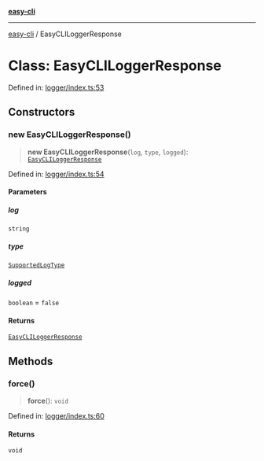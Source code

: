 [**easy-cli**](../README.md)

***

[easy-cli](../globals.md) / EasyCLILoggerResponse

# Class: EasyCLILoggerResponse

Defined in: [logger/index.ts:53](https://github.com/patrickeaton/easy-cli/blob/ab5cb143feca4db651c6301eb08aa7237cd71b79/src/logger/index.ts#L53)

## Constructors

### new EasyCLILoggerResponse()

> **new EasyCLILoggerResponse**(`log`, `type`, `logged`): [`EasyCLILoggerResponse`](EasyCLILoggerResponse.md)

Defined in: [logger/index.ts:54](https://github.com/patrickeaton/easy-cli/blob/ab5cb143feca4db651c6301eb08aa7237cd71b79/src/logger/index.ts#L54)

#### Parameters

##### log

`string`

##### type

[`SupportedLogType`](../type-aliases/SupportedLogType.md)

##### logged

`boolean` = `false`

#### Returns

[`EasyCLILoggerResponse`](EasyCLILoggerResponse.md)

## Methods

### force()

> **force**(): `void`

Defined in: [logger/index.ts:60](https://github.com/patrickeaton/easy-cli/blob/ab5cb143feca4db651c6301eb08aa7237cd71b79/src/logger/index.ts#L60)

#### Returns

`void`
